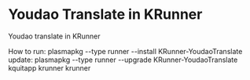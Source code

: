 Youdao Translate in KRunner
=======================

Youdao translate in KRunner

How to run:
    plasmapkg --type runner --install KRunner-YoudaoTranslate
update:
    plasmapkg --type runner --upgrade KRunner-YoudaoTranslate
    kquitapp krunner
    krunner
